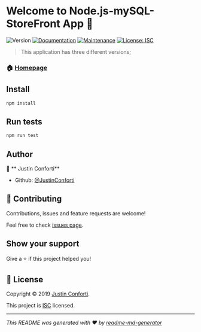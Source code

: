 # Welcome to Node.js-mySQL-StoreFront App 👋
![Version](https://img.shields.io/badge/version-1.0.0-blue.svg?cacheSeconds=2592000)
[![Documentation](https://img.shields.io/badge/documentation-yes-brightgreen.svg)](https://github.com/JustinConforti/Node.js-MySQL-storefront#readme)
[![Maintenance](https://img.shields.io/badge/Maintained%3F-yes-green.svg)](https://github.com/JustinConforti/Node.js-MySQL-storefront/graphs/commit-activity)
[![License: ISC](https://img.shields.io/badge/License-ISC-yellow.svg)](https://github.com/JustinConforti/Node.js-MySQL-storefront/blob/master/LICENSE)

> This application has three different versions; 

### 🏠 [Homepage](https://github.com/JustinConforti/Node.js-MySQL-storefront#readme)

## Install

```sh
npm install
```

## Run tests

```sh
npm run test
```

## Author

👤 ** Justin Conforti**

* Github: [@JustinConforti](https://github.com/JustinConforti)

## 🤝 Contributing

Contributions, issues and feature requests are welcome!

Feel free to check [issues page](https://github.com/JustinConforti/Node.js-MySQL-storefront/issues).

## Show your support

Give a ⭐️ if this project helped you!


## 📝 License

Copyright © 2019 [ Justin Conforti](https://github.com/JustinConforti).

This project is [ISC](https://github.com/JustinConforti/Node.js-MySQL-storefront/blob/master/LICENSE) licensed.

***
_This README was generated with ❤️ by [readme-md-generator](https://github.com/kefranabg/readme-md-generator)_